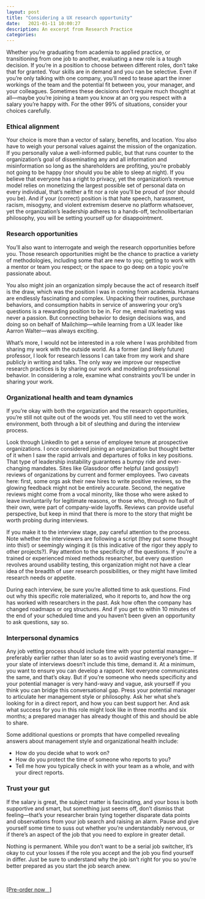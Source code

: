 ```yaml
---
layout: post
title: "Considering a UX research opportunity"
date:   2021-01-11 10:00:27
description: An excerpt from Research Practice
categories:
---
```

Whether you’re graduating from academia to applied practice, or transitioning from one job to another, evaluating a new role is a tough decision. If you’re in a position to choose between different roles, don’t take that for granted. Your skills are in demand and you can be selective. Even if you’re only talking with one company, you’ll need to tease apart the inner workings of the team and the potential fit between you, your manager, and your colleagues. Sometimes these decisions don’t require much thought at all—maybe you’re joining a team you know at an org you respect with a salary you’re happy with. For the other 99% of situations, consider your choices carefully.

### Ethical alignment

Your choice is more than a vector of salary, benefits, and location. You also have to weigh your personal values against the mission of the organization. If you personally value a well-informed public, but that runs counter to the organization’s goal of disseminating any and all information and misinformation so long as the shareholders are profiting, you’re probably not going to be happy (nor should you be able to sleep at night). If you believe that everyone has a right to privacy, yet the organization’s revenue model relies on monetizing the largest possible set of personal data on every individual, that’s neither a fit nor a role you’ll be proud of (nor should you be). And if your (correct) position is that hate speech, harassment, racism, misogyny, and violent extremism deserve no platform whatsoever, yet the organization’s leadership adheres to a hands-off, technolibertarian philosophy, you will be setting yourself up for disappointment.

### Research opportunities

You’ll also want to interrogate and weigh the research opportunities before you. Those research opportunities might be the chance to practice a variety of methodologies, including some that are new to you; getting to work with a mentor or team you respect; or the space to go deep on a topic you’re passionate about.

You also might join an organization simply because the act of research itself is the draw, which was the position I was in coming from academia. Humans are endlessly fascinating and complex. Unpacking their routines, purchase behaviors, and consumption habits in service of answering your org’s questions is a rewarding position to be in. For me, email marketing was never a passion. But connecting behavior to design decisions was, and doing so on behalf of Mailchimp—while learning from a UX leader like Aarron Walter—was always exciting.

What’s more, I would not be interested in a role where I was prohibited from sharing my work with the outside world. As a former (and likely future) professor, I look for research lessons I can take from my work and share publicly in writing and talks. The only way we improve our respective research practices is by sharing our work and modeling professional behavior. In considering a role, examine what constraints you’ll be under in sharing your work.

### Organizational health and team dynamics

If you’re okay with both the organization and the research opportunities, you’re still not quite out of the woods yet. You still need to vet the work environment, both through a bit of sleuthing and during the interview process.

Look through LinkedIn to get a sense of employee tenure at prospective organizations. I once considered joining an organization but thought better of it when I saw the rapid arrivals and departures of folks in key positions. That type of leadership instability guarantees a bumpy ride and ever-changing mandates. Sites like Glassdoor offer helpful (and gossipy!) reviews of organizations by current and former employees. Two caveats here: first, some orgs ask their new hires to write positive reviews, so the glowing feedback might not be entirely accurate. Second, the negative reviews might come from a vocal minority, like those who were asked to leave involuntarily for legitimate reasons, or those who, through no fault of their own, were part of company-wide layoffs. Reviews can provide useful perspective, but keep in mind that there is more to the story that might be worth probing during interviews.

If you make it to the interview stage, pay careful attention to the process. Note whether the interviewers are following a script (they put some thought into this!) or seemingly winging it (is this indicative of the rigor they apply to other projects?). Pay attention to the specificity of the questions. If you’re a trained or experienced mixed methods researcher, but every question revolves around usability testing, this organization might not have a clear idea of the breadth of user research possibilities, or they might have limited research needs or appetite.

During each interview, be sure you’re allotted time to ask questions. Find out why this specific role materialized, who it reports to, and how the org has worked with researchers in the past. Ask how often the company has changed roadmaps or org structures. And if you get to within 10 minutes of the end of your scheduled time and you haven’t been given an opportunity to ask questions, say so.

### Interpersonal dynamics

Any job vetting process should include time with your potential manager—preferably earlier rather than later so as to avoid wasting everyone’s time. If your slate of interviews doesn’t include this time, demand it. At a minimum, you want to ensure you can develop a rapport. Not everyone communicates the same, and that’s okay. But if you’re someone who needs specificity and your potential manager is very hand-wavy and vague, ask yourself if you think you can bridge this conversational gap.
Press your potential manager to articulate her management style or philosophy. Ask her what she’s looking for in a direct report, and how you can best support her. And ask what success for you in this role might look like in three months and six months; a prepared manager has already thought of this and should be able to share.

Some additional questions or prompts that have compelled revealing answers about management style and organizational health include:
* How do you decide what to work on?
* How do you protect the time of someone who reports to you?
* Tell me how you typically check in with your team as a whole, and with your direct reports.

### Trust your gut

If the salary is great, the subject matter is fascinating, and your boss is both supportive and smart, but something just seems off, don’t dismiss that feeling—that’s your researcher brain tying together disparate data points and observations from your job search and raising an alarm. Pause and give yourself some time to suss out whether you’re understandably nervous, or if there’s an aspect of the job that you need to explore in greater detail.

Nothing is permanent. While you don’t want to be a serial job switcher, it’s okay to cut your losses if the role you accept and the job you find yourself in differ. Just be sure to understand why the job isn’t right for you so you’re better prepared as you start the job search anew.

<br />
<p><a href="https://www.amazon.com/dp/B08P9VZJFN?ref_=pe_3052080_276849420" target="blank">[Pre-order now &nbsp; <i class="fas fa-external-link-alt"></i>]</a></p>
